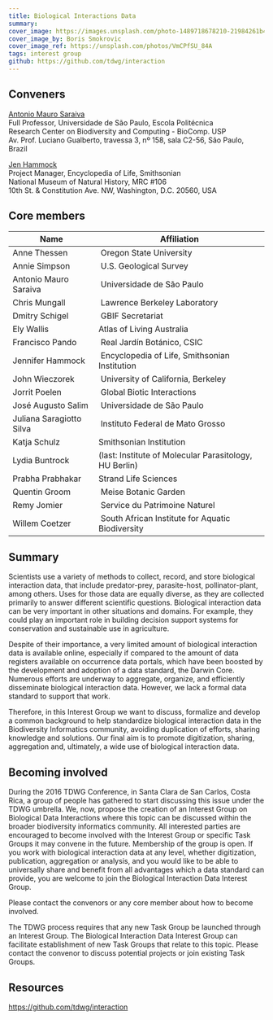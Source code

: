 ```yaml
---
title: Biological Interactions Data
summary: 
cover_image: https://images.unsplash.com/photo-1489718678210-21984261b4f3
cover_image_by: Boris Smokrovic
cover_image_ref: https://unsplash.com/photos/VmCPfSU_84A
tags: interest group
github: https://github.com/tdwg/interaction
---
```


## Conveners

[Antonio Mauro Saraiva](mailto:saraiva@usp.br)  
Full Professor, Universidade de São Paulo, Escola Politécnica  
Research Center on Biodiversity and Computing - BioComp. USP  
Av. Prof. Luciano Gualberto, travessa 3, nº 158, sala C2-56, São Paulo, Brazil

[Jen Hammock](mailto:hammockj@si.edu)  
Project Manager, Encyclopedia of Life, Smithsonian  
National Museum of Natural History, MRC #106  
10th St. & Constitution Ave. NW, Washington, D.C. 20560, USA  

## Core members

Name | Affiliation
--- | ---
Anne Thessen | Oregon State University
Annie Simpson | U.S. Geological Survey
Antonio Mauro Saraiva | Universidade de São Paulo
Chris Mungall | Lawrence Berkeley Laboratory
Dmitry Schigel | GBIF Secretariat
Ely Wallis | Atlas of Living Australia
Francisco Pando | Real Jardín Botánico, CSIC
Jennifer Hammock | Encyclopedia of Life, Smithsonian Institution
John Wieczorek | University of California, Berkeley
Jorrit Poelen | Global Biotic Interactions
José Augusto Salim | Universidade de São Paulo
Juliana Saragiotto Silva | Instituto Federal de Mato Grosso
Katja Schulz | Smithsonian Institution
Lydia Buntrock | (last: Institute of Molecular Parasitology, HU Berlin)
Prabha Prabhakar | Strand Life Sciences
Quentin Groom | Meise Botanic Garden 
Remy Jomier | Service du Patrimoine Naturel
Willem Coetzer | South African Institute for Aquatic Biodiversity

## Summary

Scientists use a variety of methods to collect, record, and store biological interaction data, that include predator-prey, parasite-host, pollinator-plant, among others. Uses for those data are equally diverse, as they are collected primarily to answer different scientific questions. Biological interaction data can be very important in other situations and domains. For example, they could play an important role in building decision support systems for conservation and sustainable use in agriculture.

Despite of their importance, a very limited amount of biological interaction data is available online, especially if compared to the amount of data registers available on occurrence data portals, which have been boosted by the development and adoption of a data standard, the Darwin Core. Numerous efforts are underway to aggregate, organize, and efficiently disseminate biological interaction data. However, we lack a formal data standard to support that work.

Therefore, in this Interest Group we want to discuss, formalize and develop a common background to help standardize biological interaction data in the Biodiversity Informatics community, avoiding duplication of efforts, sharing knowledge and solutions. Our final aim is to promote digitization, sharing, aggregation and, ultimately, a wide use of biological interaction data.

## Becoming involved
 
During the 2016 TDWG Conference, in Santa Clara de San Carlos, Costa Rica, a group of people has gathered to start discussing this issue under the TDWG umbrella. We, now, propose the creation of an Interest Group on Biological Data Interactions where this topic can be discussed within the broader biodiversity informatics community. 
All interested parties are encouraged to become involved with the Interest Group or specific Task Groups it may convene in the future. Membership of the group is open. If you work with biological interaction data at any level, whether digitization, publication, aggregation or analysis, and you would like to be able to universally share and benefit from all advantages which a data standard can provide, you are welcome to join the Biological Interaction Data Interest Group. 
 
Please contact the convenors or any core member about how to become involved. 
 
The TDWG process requires that any new Task Group be launched through an Interest Group. The Biological Interaction Data Interest Group can facilitate establishment of new Task Groups that relate to this topic. Please contact the convenor to discuss potential projects or join existing Task Groups. 
 
## Resources

<https://github.com/tdwg/interaction>
